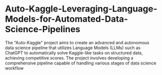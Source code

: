 # Auto-Kaggle-Leveraging-Language-Models-for-Automated-Data-Science-Pipelines
The "Auto-Kaggle" project aims to create an advanced and autonomous data science pipeline that utilizes Language Models (LLMs) such as ChatGPT to automatically solve Kaggle-like tasks on structured data, achieving competitive scores. The project involves developing a comprehensive pipeline capable of handling various stages of data science workflow
